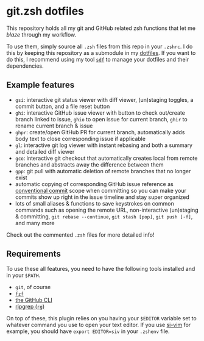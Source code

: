 # git.zsh dotfiles

This repository holds all my git and GitHub related zsh functions that let me
*blaze* through my workflow.

To use them, simply source all `.zsh` files from this repo in your `.zshrc`. I
do this by keeping this repository as a submodule in my
[dotfiles](https://github.com/jannis-baum/dotfiles.git). If you want to do
this, I recommend using my tool
[`sdf`](https://github.com/jannis-baum/sync-dotfiles.zsh) to manage your
dotfiles and their dependencies.

## Example features

- `gsi`: interactive git status viewer with diff viewer, (un)staging toggles,
  a commit button, and a file reset button
- `ghi`: interactive GitHub issue viewer with button to check out/create branch
  linked to issue, `ghio` to open issue for current branch, `ghir` to rename
  current branch & issue
- `ghpr`: create/open GitHub PR for current branch, automatically adds body text
  to close corresponding issue if applicable
- `gl`: interactive git log viewer with instant rebasing and both a summary and
  detailed diff viewer
- `gco`: interactive git checkout that automatically creates local from remote
  branches and abstracts away the difference between them
- `gpp`: git pull with automatic deletion of remote branches that no longer exist
- automatic copying of corresponding GitHub issue reference as [conventional
  commit](https://www.conventionalcommits.org/en/v1.0.0/) scope when committing
  so you can make your commits show up right in the issue timeline and stay
  super organized
- lots of small aliases & functions to save keystrokes on common commands such
  as opening the remote URL, non-interactive (un)staging & committing, `git
  rebase --continue`, `git stash [pop]`, `git push [-f]`, and many more

Check out the commented `.zsh` files for more detailed info!

## Requirements

To use these all features, you need to have the following tools installed and in
your `$PATH`.

- `git`, of course
- [`fzf`](https://github.com/junegunn/fzf)
- [the GitHub CLI](https://cli.github.com/)
- [ripgrep (`rg`)](https://github.com/BurntSushi/ripgrep)

On top of these, this plugin relies on you having your `$EDITOR` variable set to
whatever command you use to open your text editor. If you use
[si-vim](https://github.com/jannis-baum/si-vim.zsh) for example, you should have
`export EDITOR=siv` in your `.zshenv` file.
